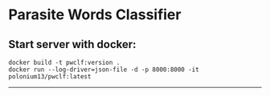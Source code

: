 # Parasite Words Classifier


Start server with docker:
------------
    docker build -t pwclf:version .
    docker run --log-driver=json-file -d -p 8000:8000 -it polonium13/pwclf:latest
------------

